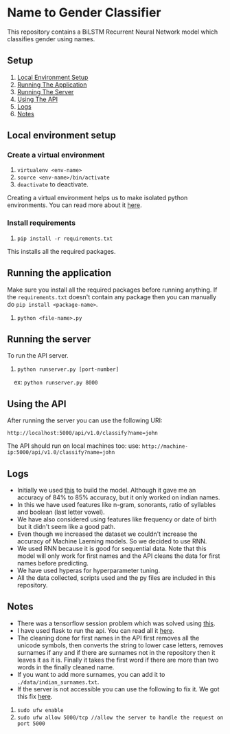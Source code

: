 # Name to Gender Classifier

This repository contains a BiLSTM Recurrent Neural Network model which classifies gender using names.

## Setup

1.  [Local Environment Setup](#local-environment-setup)
2.  [Running The Application](#running-the-application)
3.  [Running The Server](#running-the-application)
3.  [Using The API](#using-the-api)
4.  [Logs](#logs)
5.  [Notes](#notes)

## Local environment setup

### Create a virtual environment

1.  `virtualenv <env-name>`
2.  `source <env-name>/bin/activate`
3.  `deactivate` to deactivate.

Creating a virtual environment helps us to make isolated python environments. You can read more about it [here](https://pythontips.com/2013/07/30/what-is-virtualenv/).

### Install requirements

1.  `pip install -r requirements.txt`

This installs all the required packages.

## Running the application

Make sure you install all the required packages before running anything. If the `requirements.txt` doesn't contain any package then you can manually do `pip install <package-name>`.

1. `python <file-name>.py`

## Running the server

To run the API server.

1. `python runserver.py [port-number]`

&nbsp;&nbsp;&nbsp;&nbsp;ex: `python runserver.py 8000`

## Using the API

After running the server you can use the following URI:

`http://localhost:5000/api/v1.0/classify?name=john`

The API should run on local machines too:
use: `http://machine-ip:5000/api/v1.0/classify?name=john`

## Logs

* Initially we used [this](https://medium.com/simpl-under-the-hood/classifying-gender-based-on-indian-names-in-82f34ce47f6d) to build the model. Although it gave me an accuracy of 84% to 85% accuracy, but it only worked on indian names.
* In this we have used features like n-gram, sonorants, ratio of syllables and boolean (last letter vowel).
* We have also considered using features like frequency or date of birth but it didn't seem like a good path.
* Even though we increased the dataset we couldn't increase the accuracy of Machine Laerning models. So we decided to use RNN.
* We used RNN because it is good for sequential data. Note that this model will only work for first names and the API cleans the data for first names before predicting.
* We have used hyperas for hyperparameter tuning.
* All the data collected, scripts used and the py files are included in this repository.

## Notes

* There was a tensorflow session problem which was solved using [this](https://stackoverflow.com/questions/47115946/tensor-is-not-an-element-of-this-graph).
* I have used flask to run the api. You can read all it [here](http://flask.pocoo.org/).
* The cleaning done for first names in the API first removes all the unicode symbols, then converts the string to lower case letters, removes surnames if any and if there are surnames not in the repository then it leaves it as it is. Finally it takes the first word if there are more than two words in the finally cleaned name.
* If you want to add more surnames, you can add it to `./data/indian_surnames.txt`.
* If the server is not accessible you can use the following to fix it. We got this fix [here](https://stackoverflow.com/questions/7023052/configure-flask-dev-server-to-be-visible-across-the-network#answer-52131348).

1. `sudo ufw enable`
2. `sudo ufw allow 5000/tcp //allow the server to handle the request on port 5000`